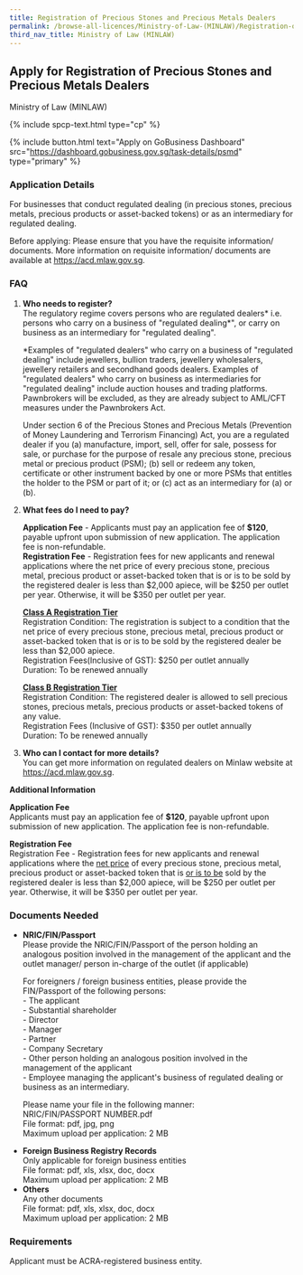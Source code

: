 ```yaml
---
title: Registration of Precious Stones and Precious Metals Dealers
permalink: /browse-all-licences/Ministry-of-Law-(MINLAW)/Registration-of-Precious-Stones-and-Precious-Metals-Dealers
third_nav_title: Ministry of Law (MINLAW)
---
```


## Apply for Registration of Precious Stones and Precious Metals Dealers

Ministry of Law (MINLAW)

{% include spcp-text.html type="cp" %}

{% include button.html text="Apply on GoBusiness Dashboard" src="https://dashboard.gobusiness.gov.sg/task-details/psmd" type="primary" %}

<H3>Application Details</H3>

<p>For businesses that conduct regulated dealing (in precious stones, precious metals, precious products or asset-backed tokens) or as an intermediary for regulated dealing.</p>
<p>Before applying: Please ensure that you have the requisite information/ documents. More information on requisite information/ documents are available at <a href="https://acd.mlaw.gov.sg/" target="_blank" rel="noopener">https://acd.mlaw.gov.sg</a>.</p>
<H3>FAQ</H3>
<ol>
<li><strong>Who needs to register?</strong><br>
The regulatory regime covers persons who are regulated dealers* i.e. persons who carry on a business of "regulated dealing*", or carry on business as an intermediary for "regulated dealing".<br>
<p>*Examples of "regulated dealers" who carry on a business of "regulated dealing" include jewellers, bullion traders, jewellery wholesalers, jewellery retailers and secondhand goods dealers. Examples of "regulated dealers" who carry on business as intermediaries for "regulated dealing" include auction houses and trading platforms. Pawnbrokers will be excluded, as they are already subject to AML/CFT measures under the Pawnbrokers Act.</p>
<p>Under section 6 of the Precious Stones and Precious Metals (Prevention of Money Laundering and Terrorism Financing) Act, you are a regulated dealer if you (a) manufacture, import, sell, offer for sale, possess for sale, or purchase for the purpose of resale any precious stone, precious metal or precious product (PSM); (b) sell or redeem any token, certificate or other instrument backed by one or more PSMs that entitles the holder to the PSM or part of it; or (c) act as an intermediary for (a) or (b).</p></li>
<li><strong>What fees do I need to pay?</strong><br>
<p><strong>Application Fee</strong> - Applicants must pay an application fee of <strong>$120</strong>, payable upfront upon submission of new application. The application fee is non-refundable.<br>
<strong>Registration Fee</strong> - Registration fees for new applicants and renewal applications where the net price of every precious stone, precious metal, precious product or asset-backed token that is or is to be sold by the registered dealer is less than $2,000 apiece, will be $250 per outlet per year. Otherwise, it will be $350 per outlet per year. <br></p>
<p><Strong><u>Class A Registration Tier</u></Strong><br>
Registration Condition: The registration is subject to a condition that the net price of every precious stone, precious metal, precious product or asset-backed token that is or is to be sold by the registered dealer be less than $2,000 apiece.<br>
Registration Fees(Inclusive of GST): $250 per outlet annually<br>
Duration: To be renewed annually</p>
<p><Strong><u>Class B Registration Tier</u></Strong><br>
Registration Condition: The registered dealer is allowed to sell precious stones, precious metals, precious products or asset-backed tokens of any value.<br>
Registration Fees (Inclusive of GST): $350 per outlet annually<br>
Duration: To be renewed annually</p></li>
<li><strong>Who can I contact for more details?</strong><br>
You can get more information on regulated dealers on Minlaw website at <a href="https://acd.mlaw.gov.sg/" target="_blank" rel="noopener">https://acd.mlaw.gov.sg</a>.</li>
</ol>

<strong>Additional Information</strong>

<p><strong>Application Fee</strong><br>
Applicants must pay an application fee of <strong>$120</strong>, payable upfront upon submission of new application. The application fee is non-refundable.</p>
<p><strong>Registration Fee</strong><br>
Registration Fee - Registration fees for new applicants and renewal applications where the <u>net price</u> of every precious stone, precious metal, precious product or asset-backed token that is <u>or is to be</u> sold by the registered dealer is less than $2,000 apiece, will be $250 per outlet per year. Otherwise, it will be $350 per outlet per year.</p>

<H3>Documents Needed</H3>

<ul>
<li><strong>NRIC/FIN/Passport</strong><br>
Please provide the NRIC/FIN/Passport of the person holding an analogous position involved in the management of the applicant and the outlet manager/ person in-charge of the outlet (if applicable)<br>
<p>For foreigners / foreign business entities, please provide the FIN/Passport of the following persons:<br>
- The applicant<br>
- Substantial shareholder<br>
- Director<br>
- Manager<br>
- Partner<br>
- Company Secretary<br>
- Other person holding an analogous position involved in the management of the applicant<br>
- Employee managing the applicant's business of regulated dealing or business as an intermediary.</p>
<p>Please name your file in the following manner:<br>
NRIC/FIN/PASSPORT NUMBER.pdf<br>
File format: pdf, jpg, png<br>
Maximum upload per application: 2 MB</p></li>
<li><strong>Foreign Business Registry Records</strong><br>
Only applicable for foreign business entities<br>
File format: pdf, xls, xlsx, doc, docx<br>
Maximum upload per application: 2 MB</li>
<li><strong>Others</strong><br>
Any other documents<br>
File format: pdf, xls, xlsx, doc, docx<br>
Maximum upload per application: 2 MB</li>
</ul>

<H3>Requirements</H3>

<p>Applicant must be ACRA-registered business entity.</p>

